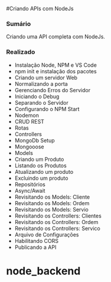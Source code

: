 #Criando APIs com NodeJs

### Sumário
Criando uma API completa com NodeJs.

### Realizado
* Instalação Node, NPM e VS Code
* npm init e instalação dos pacotes
* Criando um servidor Web
* Normalizando a porta
* Gerenciando Erros do Servidor
* Iniciando o Debug
* Separando o Servidor
* Configurando o NPM Start
* Nodemon
* CRUD REST
* Rotas
* Controllers
* MongoDb Setup
* Mongooose
* Models
* Criando um Produto
* Listando os Produtos
* Atualizando um produto
* Excluindo um produto
* Repositórios
* Async/Await
* Revisitando os Models: Cliente
* Revisitando os Models: Ordem
* Revisitando os Models: Servio
* Revisitando os Controllers: Clientes
* Revisitando os Controllers: Ordem
* Revisitando os Controllers: Servico
* Arquivo de Configurações
* Habilitando CORS
* Publicando a API

# node_backend
